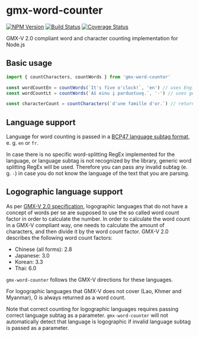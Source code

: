 # gmx-word-counter

[![NPM Version](https://img.shields.io/npm/v/gmx-word-counter.svg)](https://npmjs.org/package/gmx-word-counter)
[![Build Status](https://github.com/kibertoad/gmx-word-counter/workflows/ci/badge.svg)](https://github.com/kibertoad/gmx-word-counter/actions)
[![Coverage Status](https://coveralls.io/repos/kibertoad/gmx-word-counter/badge.svg?branch=main)](https://coveralls.io/r/kibertoad/gmx-word-counter?branch=main)

GMX-V 2.0 compliant word and character counting implementation for Node.js

## Basic usage

```ts
import { countCharacters, countWords } from 'gmx-word-counter'

const wordCountEn = countWords(`It's five o'clock!`, 'en') // uses English-specific regex, returns 3
const wordCountLt = countWords(`Aš einu į parduotuvę.`, '-') // uses generic regex, returns 4

const characterCount = countCharacters(`d'une famille d'or.`) // returns { punctuation: 1, characters: 16, whiteSpace: 2 }
```

## Language support

Language for word counting is passed in a [BCP47 language subtag format](https://www.iana.org/assignments/language-subtag-registry/language-subtag-registry), e. g. `en` or `fr`.

In case there is no specific word-splitting RegEx implemented for the language, or language subtag is not recognized by the library, generic word splitting RegEx will be used. Therefore you can pass any invalid subtag (e. g. `-`) in case you do not know the language of the text that you are parsing.

## Logographic language support

As per [GMX-V 2.0 specification](https://www.etsi.org/deliver/etsi_gs/LIS/001_099/004/02.00.00_60/gs_LIS004v020000p.pdf), logographic languages that do not have a concept of words per se are supposed to use the so called word count factor in order to calculate the number. In order to calculate the word count in a GMX-V compliant way, one needs to calculate the amount of characters, and then divide it by the word count factor.
GMX-V 2.0 describes the following word count factors:

- Chinese (all forms): 2.8
- Japanese: 3.0
- Korean: 3.3
- Thai: 6.0

`gmx-word-counter` follows the GMX-V directions for these languages.

For logographic languages that GMX-V does not cover (Lao, Khmer and Myanmar), 0 is always returned as a word count.

Note that correct counting for logographic languages requires passing correct language subtag as a parameter. `gmx-word-counter` will not automatically detect that language is logographic if invalid language subtag is passed as a parameter.
